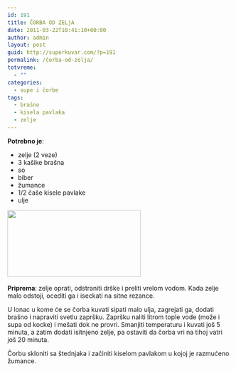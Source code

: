 ```yaml
---
id: 191
title: ČORBA OD ZELjA
date: 2011-03-22T10:41:10+00:00
author: admin
layout: post
guid: http://superkuvar.com/?p=191
permalink: /čorba-od-zelja/
totvreme:
  - ""
categories:
  - supe i čorbe
tags:
  - brašno
  - kisela pavlaka
  - zelje
---
```

**Potrebno je**:

  * zelje (2 veze)
  * 3 kašike brašna
  * so
  * biber
  * žumance
  * 1/2 čaše kisele pavlake
  * ulje

<img class="alignnone size-medium wp-image-792" title="corbazelje" src="/wp-content/uploads/2011/03/corbazelje-300x150.jpg" alt="" width="300" height="150" srcset="/wp-content/uploads/2011/03/corbazelje-300x150.jpg 300w, /wp-content/uploads/2011/03/corbazelje.jpg 318w" sizes="(max-width: 300px) 100vw, 300px" /> 

**Priprema**: zelje oprati, odstraniti drške i preliti vrelom vodom. Kada zelje malo odstoji, ocediti ga i iseckati na sitne rezance.

U lonac u kome će se čorba kuvati sipati malo ulja, zagrejati ga, dodati brašno i napraviti svetlu zapršku. Zapršku naliti litrom tople vode (može i supa od kocke) i mešati dok ne provri. Smanjiti temperaturu i kuvati još 5 minuta, a zatim dodati isitnjeno zelje, pa ostaviti da čorba vri na tihoj vatri još 20 minuta.

Čorbu skloniti sa štednjaka i začiniti kiselom pavlakom u kojoj je razmućeno žumance.